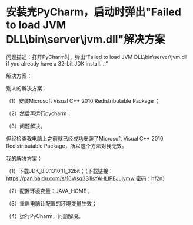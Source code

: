 # 安装完PyCharm，启动时弹出"Failed to load JVM DLL\bin\server\jvm.dll"解决方案

问题描述：打开PyCharm时，弹出“Failed to load JVM DLL\bin\server\jvm.dll   if you already have a 32-bit JDK install....”

解决方案：

别人的解决方案：

（1）安装Microsoft Visual C++ 2010 Redistributable Package ；

（2）然后再运行pycharm；

（3）问题解决。

但经检查我电脑上之前就已经成功安装了Microsoft Visual C++ 2010 Redistributable Package，所以这个方法对我无效。

我的解决方案：

（1）下载JDK_8.0.1310.11_32bit；（下载链接：https://pan.baidu.com/s/16Wsq3S1isYAHLIPEJujymw 密码：hf2n）

（2）配置环境变量：JAVA_HOME；

（3）重启电脑让配置的环境变量生效；

（4）运行PyCharm，问题解决。


